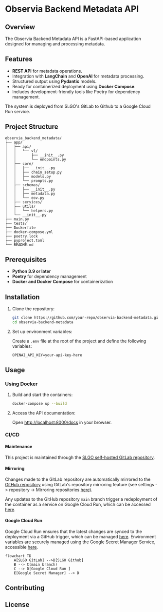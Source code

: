 # Observia Backend Metadata API

## Overview

The Observia Backend Metadata API is a FastAPI-based application designed for managing and processing metadata.

## Features

- **REST API** for metadata operations.
- Integration with **LangChain** and **OpenAI** for metadata processing.
- Structured output using **Pydantic** models.
- Ready for containerized deployment using **Docker Compose**.
- Includes development-friendly tools like Poetry for dependency management.

The system is deployed from SLGO's GitLab to Github to a Google Cloud Run service.

## Project Structure

```
observia_backend_metadata/
├── app/
│   ├── api/
│   │   └── v1/
│   │       ├── __init__.py
│   │       └── endpoints.py
│   ├── core/
│   │   ├── __init__.py
│   │   ├── chain_setup.py
│   │   ├── models.py
│   │   └── prompts.py
│   ├── schemas/
│   │   ├── __init__.py
│   │   ├── metadata.py
│   │   └── eov.py
│   ├── services/
│   ├── utils/
│   │   └── helpers.py
│   └── __init__.py
├── main.py
├── tests/
├── Dockerfile
├── docker-compose.yml
├── poetry.lock
├── pyproject.toml
└── README.md
```

## Prerequisites

- **Python 3.9 or later**
- **Poetry** for dependency management
- **Docker and Docker Compose** for containerization

## Installation

1. Clone the repository:

   ```bash
   git clone https://github.com/your-repo/observia-backend-metadata.git
   cd observia-backend-metadata
   ```

2. Set up environment variables:

   Create a `.env` file at the root of the project and define the following variables:

   ```env
   OPENAI_API_KEY=your-api-key-here
   ```

## Usage

### Using Docker

1. Build and start the containers:

   ```bash
   docker-compose up --build
   ```

2. Access the API documentation:

   Open [http://localhost:8000/docs](http://localhost:8000/docs) in your browser.

### CI/CD

#### Maintenance
This project is maintained through the [SLGO self-hosted GitLab repository](http://10.0.4.9:1410/sandbox-ogsl/observia_backend_metadata).

#### Mirroring
Changes made to the GitLab repository are automatically mirrored to the [GitHub repository](https://github.com/OGSL-SLGO/observia-backend-metadata/tree/main) using GitLab's repository mirroring feature (see settings -> repository -> Mirroring repositories [here](http://10.0.4.9:1410/sandbox-ogsl/observia_backend_metadata/-/settings/repository)).

Any updates to the GitHub repository `main` branch trigger a redeployment of the container as a service on Google Cloud Run, which can be accessed [here](https://observia-backend-metadata-797895507841.us-central1.run.app).

#### Google Cloud Run
Google Cloud Run ensures that the latest changes are synced to the deployment via a GitHub trigger, which can be managed [here](https://console.cloud.google.com/run?referrer=search&authuser=0&hl=en&project=observia&supportedpurview=project). Environment variables are securely managed using the Google Secret Manager Service, accessible [here](https://console.cloud.google.com/security/secret-manager?referrer=search&authuser=0&hl=en&project=observia&supportedpurview=project).

```mermaid
flowchart TD
    A[SLGO GitLab] -->B[SLGO Github]
    B --> C(main branch)
    C --> D[Google Cloud Run ]
    E[Google Secret Manager] --> D
```

## Contributing

## License

